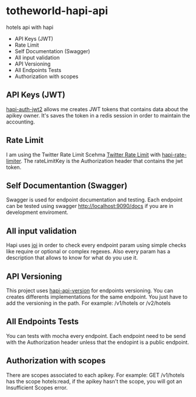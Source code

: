 # totheworld-hapi-api
hotels api with hapi

* API Keys (JWT)
* Rate Limit
* Self Documentation (Swagger)
* All input validation
* API Versioning
* All Endpoints Tests
* Authorization with scopes

## API Keys (JWT)
[hapi-auth-jwt2](https://github.com/dwyl/hapi-auth-jwt2) allows me creates JWT tokens that contains data about the apikey 
owner. It's saves the token in a redis session in order to maintain the accounting.

## Rate Limit
I am using the Twitter Rate Limit Scehma [Twitter Rate Limit](https://dev.twitter.com/rest/public/rate-limiting)
with [hapi-rate-limiter](https://github.com/lob/hapi-rate-limiter).
The rateLimitKey is the Authorization header that contains the jwt token.
 
## Self Documentantion (Swagger)
Swagger is used for endpoint documentation and testing. Each endpoint can be tested using swagger
[http://localhost:9090/docs](http://localhost:9090/docs) if you are in development enviroment.

## All input validation
Hapi uses [joi](https://github.com/hapijs/joi) in order to check every endpoint param using simple checks like require or optional or complex regexes.
Also every param has a description that allows to know for what do you use it.

## API Versioning
This project uses [hapi-api-version](https://github.com/p-meier/hapi-api-version) for endpoints versioning.
You can creates differents implementations for the same endpoint. You just have to add the versioning in the path.
For example: /v1/hotels or /v2/hotels
 
## All Endpoints Tests
You can tests with mocha every endpoint. Each endpoint need to be send with the Authorization header unless that the endopint
is a public endpoint.

## Authorization with scopes
There are scopes associated to each apikey.
For example: GET /v1/hotels has the scope hotels:read, if the apikey hasn't the scope, you will got an Insufficient Scopes error.

